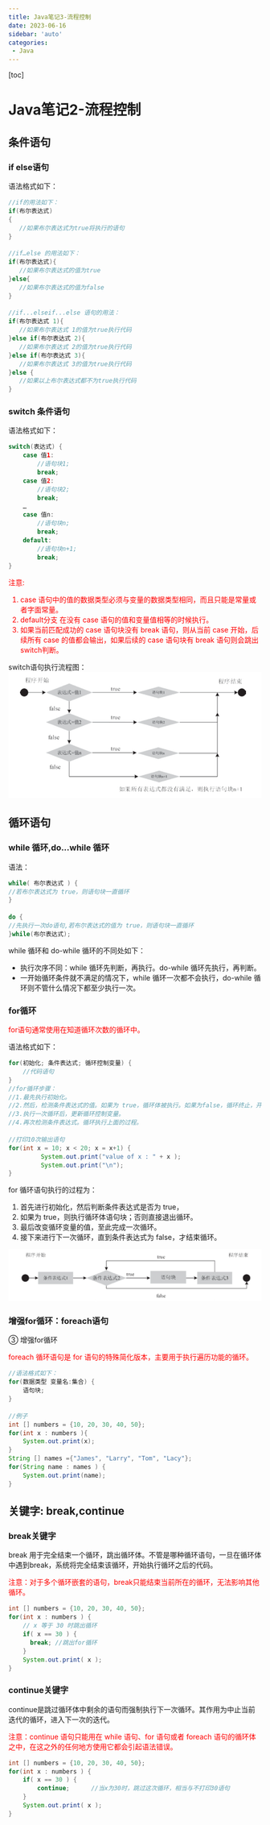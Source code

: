 ```yaml
---
title: Java笔记3-流程控制
date: 2023-06-16
sidebar: 'auto'
categories: 
 - Java
---
```


[toc]

# Java笔记2-流程控制

## 条件语句

###  if else语句

语法格式如下：
```java
//if的用法如下：
if(布尔表达式)
{
   //如果布尔表达式为true将执行的语句
}

//if…else 的用法如下：
if(布尔表达式){
   //如果布尔表达式的值为true
}else{
   //如果布尔表达式的值为false
}

//if...elseif...else 语句的用法：
if(布尔表达式 1){
   //如果布尔表达式 1的值为true执行代码
}else if(布尔表达式 2){
   //如果布尔表达式 2的值为true执行代码
}else if(布尔表达式 3){
   //如果布尔表达式 3的值为true执行代码
}else {
   //如果以上布尔表达式都不为true执行代码
}
```

### switch 条件语句

语法格式如下：
```java
switch(表达式) {
    case 值1:
        //语句块1;
        break;
    case 值2:
        //语句块2;
        break;
    …
    case 值n:
        //语句块n;
        break;
    default:
        //语句块n+1;
        break;
}
```

<font color="red">

注意:
1. case 语句中的值的数据类型必须与变量的数据类型相同，而且只能是常量或者字面常量。 
2. default分支 在没有 case 语句的值和变量值相等的时候执行。
3. 如果当前匹配成功的 case 语句块没有 break 语句，则从当前 case 开始，后续所有 case 的值都会输出，如果后续的 case 语句块有 break 语句则会跳出switch判断。

</font>


switch语句执行流程图：
![java_20230624154441.png](../blog_img/java_20230624154441.png)


## 循环语句

### while 循环,do…while 循环

语法：
```java
while( 布尔表达式 ) {
//若布尔表达式为 true，则语句块一直循环
}

do {
//先执行一次do语句,若布尔表达式的值为 true，则语句块一直循环
}while(布尔表达式);
```

while 循环和 do-while 循环的不同处如下：
* 执行次序不同：while 循环先判断，再执行。do-while 循环先执行，再判断。
* 一开始循环条件就不满足的情况下，while 循环一次都不会执行，do-while 循环则不管什么情况下都至少执行一次。


### for循环

<font color="red">for语句通常使用在知道循环次数的循环中。</font>

语法格式如下：
```java
for(初始化; 条件表达式; 循环控制变量) {
    //代码语句
}
//for循环步骤：
//1.最先执行初始化。
//2.然后，检测条件表达式的值。如果为 true，循环体被执行。如果为false，循环终止，开始执行循环体后面的语句。
//3.执行一次循环后，更新循环控制变量。
//4.再次检测条件表达式。循环执行上面的过程。

//打印10次输出语句
for(int x = 10; x < 20; x = x+1) {
         System.out.print("value of x : " + x );
         System.out.print("\n");
}
```

for 循环语句执行的过程为：
1. 首先进行初始化，然后判断条件表达式是否为 true，
2. 如果为 true，则执行循环体语句块；否则直接退出循环。
3. 最后改变循环变量的值，至此完成一次循环。
4. 接下来进行下一次循环，直到条件表达式为 false，才结束循环。

![java_20230624155453.png](../blog_img/java_20230624155453.png)

### 增强for循环：foreach语句

③ 增强for循环

<font color="red">foreach 循环语句是 for 语句的特殊简化版本，主要用于执行遍历功能的循环。</font>

```java
//语法格式如下：
for(数据类型 变量名:集合) {
    语句块;
}

//例子
int [] numbers = {10, 20, 30, 40, 50};
for(int x : numbers ){
    System.out.print(x);
}
String [] names ={"James", "Larry", "Tom", "Lacy"};
for(String name : names ) {
    System.out.print(name);
}
```

## 关键字: break,continue

### break关键字

break 用于完全结束一个循环，跳出循环体。不管是哪种循环语句，一旦在循环体中遇到break，系统将完全结束该循环，开始执行循环之后的代码。

<font color="red">注意：对于多个循环嵌套的语句，break只能结束当前所在的循环，无法影响其他循环。</font>

```java
int [] numbers = {10, 20, 30, 40, 50};
for(int x : numbers ) {
    // x 等于 30 时跳出循环
    if( x == 30 ) {
      break; //跳出for循环
    }
    System.out.print( x );
}
```

### continue关键字

continue是跳过循环体中剩余的语句而强制执行下一次循环。其作用为中止当前迭代的循环，进入下一次的迭代。

<font color="red">注意：continue 语句只能用在 while 语句、for 语句或者 foreach 语句的循环体之中，在这之外的任何地方使用它都会引起语法错误。</font>

```java
int [] numbers = {10, 20, 30, 40, 50};
for(int x : numbers ) {
    if( x == 30 ) {
        continue;      //当x为30时，跳过这次循环，相当与不打印30语句
    }
    System.out.print( x );
}
```



